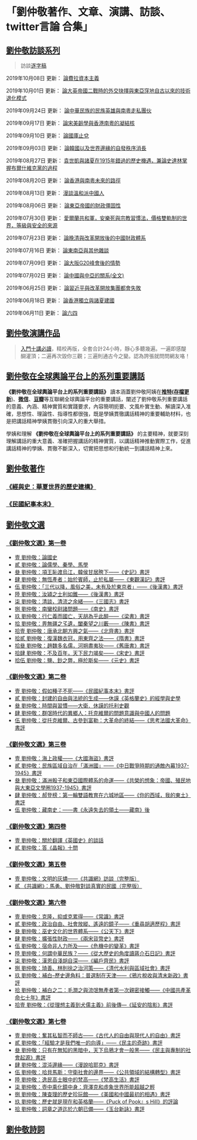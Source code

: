 # 「劉仲敬著作、文章、演講、訪談、twitter言論 合集」

## [劉仲敬訪談系列](https://www.youtube.com/user/maho/videos)

> 訪談[逐字稿](https://github.com/babushika/LiuZhongjing/blob/master/04_interview)

2019年10月08日 更新： [論費拉資本主義](https://github.com/babushika/LiuZhongjing/blob/master/04_interview/劉仲敬訪談057.md)

2019年10月01日 更新： [論大英帝國二戰時的外交抉擇與東亞窪地自古以來的技術退化模式](https://github.com/babushika/LiuZhongjing/blob/master/04_interview/劉仲敬訪談056.md)

2019年09月24日 更新： [論中華民族的民族英雄與南粵走私團伙](https://github.com/babushika/LiuZhongjing/blob/master/04_interview/劉仲敬訪談055.md)

2019年09月17日 更新： [論宋美齡學與香港南粵的凝結核](https://github.com/babushika/LiuZhongjing/blob/master/04_interview/劉仲敬訪談054.md)

2019年09月10日 更新： [論國庫止兌](https://github.com/babushika/LiuZhongjing/blob/master/04_interview/劉仲敬訪談053.md)

2019年09月03日 更新： [論韓國以及世界邊緣的自發秩序消長](https://github.com/babushika/LiuZhongjing/blob/master/04_interview/劉仲敬訪談052.md)

2019年08月27日 更新： [袁世凱與諸夏在1915年錯過的歷史機遇，兼論史達林掌握布爾什維克黨的過程](https://github.com/babushika/LiuZhongjing/blob/master/04_interview/劉仲敬訪談051.md)

2019年08月20日 更新： [論香港與南粵未來的路徑](https://github.com/babushika/LiuZhongjing/blob/master/04_interview/劉仲敬訪談050.md)

2019年08月13日 更新： [漫談溫和派中國人](https://github.com/babushika/LiuZhongjing/blob/master/04_interview/劉仲敬訪談049.md)

2019年08月06日 更新： [論東亞帝國的財政僵固性](https://github.com/babushika/LiuZhongjing/blob/master/04_interview/劉仲敬訪談048.md)

2019年07月30日 更新： [愛爾蘭共和軍，安樂死與宗教習慣法，價格雙軌制的世界，等級與安全的來源](https://github.com/babushika/LiuZhongjing/blob/master/04_interview/劉仲敬訪談047.md)

2019年07月23日 更新： [論晚清與改革開放後的中國財政體系](https://github.com/babushika/LiuZhongjing/blob/master/04_interview/劉仲敬訪談046.md)

2019年07月16日 更新： [論東南亞與其他雜談](https://github.com/babushika/LiuZhongjing/blob/master/04_interview/劉仲敬訪談045.md)

2019年07月09日 更新： [論大阪G20峰會後的情勢](https://github.com/babushika/LiuZhongjing/blob/master/04_interview/劉仲敬訪談044.md)

2019年07月02日 更新： [論中國與中亞的關系(全文)](https://github.com/babushika/LiuZhongjing/blob/master/04_interview/劉仲敬訪談043.md)

2019年06月25日 更新： [論習近平與改革開放集團都會失敗](https://github.com/babushika/LiuZhongjing/blob/master/04_interview/劉仲敬訪談042.md)

2019年06月18日 更新： [論香港獨立與諸夏建國](https://github.com/babushika/LiuZhongjing/blob/master/04_interview/劉仲敬訪談041.md)

2019年06月11日 更新： [論六四](https://github.com/babushika/LiuZhongjing/blob/master/04_interview/劉仲敬訪談040.md)

## [劉仲敬演講作品](https://www.youtube.com/playlist?list=PLXTvjPwNKocvFS7I8yEX83kmMp3OC1cYP)

> [入門十講必讀](https://www.youtube.com/playlist?list=PLBPiuae1XK1KypycgYVSxySs5dBf88Px9)，精校再版，全套合計24小時，靜心多聽幾遍。一遍即感醍醐灌頂；二遍再次毀你三觀；三遍則通古今之變。認為誇張就問問網友咯！


## [劉仲敬在全球輿論平台上的系列重要講話](https://github.com/babushika/LiuZhongjing/blob/master/01_Internet/README.md)

 **《劉仲敬在全球輿論平台上的系列重要講話》** 讀本涵蓋劉仲敬阿姨在[**推特(存檔更新**)](https://github.com/babushika/LiuZhongjing/blob/master/01_Internet/劉仲敬Twitter/README.md)、[**微信**](https://github.com/babushika/LiuZhongjing/blob/master/01_Internet/劉仲敬微信言論/README.md)、[**豆瓣**](https://github.com/babushika/LiuZhongjing/blob/master/01_Internet/數卷殘編言論集1-22/README.md)等互聯網全球輿論平台的重要講話，闡述了劉仲敬系列重要講話的意義、內涵、精神實質和實踐要求，內容簡明扼要、文風朴實生動、解讀深入准確，思想性、理論性、指導性都很強，既是學姨貫徹講話精神的重要輔助材料，也是把講話精神學姨貫徹引向深入的重大舉措。

學姨和理解 **《劉仲敬在全球輿論平台上的系列重要講話》** 的主要精神，就要深刻理解講話的重大意義、准確把握講話的精神實質，以講話精神推動實際工作，促進講話精神的學姨、貫徹不斷深入，切實把思想和行動統一到講話精神上來。

## [劉仲敬著作](https://github.com/babushika/LiuZhongjing/blob/master/03_books/README.md)

### [《經與史：華夏世界的歷史建構》](https://github.com/babushika/LiuZhongjing/blob/master/03_books/經與史/README.md)

### [《民國紀事本末》](https://github.com/babushika/LiuZhongjing/blob/master/03_books/民國紀事本末.md)

## [劉仲敬文選](https://github.com/babushika/LiuZhongjing/blob/master/02_articles/README.md)
		
### [《劉仲敬文選》第一卷](https://github.com/babushika/LiuZhongjing/blob/master/02_articles/《劉仲敬文選》第一卷.md)
- [壹 劉仲敬：論國史](https://github.com/babushika/LiuZhongjing/blob/master/02_articles/《劉仲敬文選》第一卷.md#壹-劉仲敬論國史)
- [貳 劉仲敬：論儒學、秦學、馬學](https://github.com/babushika/LiuZhongjing/blob/master/02_articles/《劉仲敬文選》第一卷.md#貳-劉仲敬論儒學秦學馬學)
- [叄 劉仲敬：項王恥渡烏江，韓侯甘居胯下——《史記》書評](https://github.com/babushika/LiuZhongjing/blob/master/02_articles/《劉仲敬文選》第一卷.md#叄-劉仲敬項王恥渡烏江韓侯甘居胯下史記書評)
- [肆 劉仲敬：無恆產者：始於賓師，止於私屬——《東觀漢記》書評](https://github.com/babushika/LiuZhongjing/blob/master/02_articles/《劉仲敬文選》第一卷.md#肆-劉仲敬無恆產者始於賓師止於私屬東觀漢記書評)
- [伍 劉仲敬：「三代以降，風俗之美，未有及於東京者」——《後漢書》書評](https://github.com/babushika/LiuZhongjing/blob/master/02_articles/《劉仲敬文選》第一卷.md#伍-劉仲敬三代以降風俗之美未有及於東京者後漢書書評)
- [陸 劉仲敬：汝潁之士利如錐——《後漢書》書評](https://github.com/babushika/LiuZhongjing/blob/master/02_articles/《劉仲敬文選》第一卷.md#陸-劉仲敬汝潁之士利如錐後漢書書評)
- [柒 劉仲敬：清談，清流之余緒——《三國志》書評](https://github.com/babushika/LiuZhongjing/blob/master/02_articles/《劉仲敬文選》第一卷.md#柒-劉仲敬清談清流之余緒三國志書評)
- [捌 劉仲敬：南蠻校尉諸問題——《南史》書評](https://github.com/babushika/LiuZhongjing/blob/master/02_articles/《劉仲敬文選》第一卷.md#捌-劉仲敬南蠻校尉諸問題南史書評)
- [玖 劉仲敬：行仁義而國亡，天胡為乎此醉——《梁書》書評](https://github.com/babushika/LiuZhongjing/blob/master/02_articles/《劉仲敬文選》第一卷.md#玖-劉仲敬行仁義而國亡天胡為乎此醉梁書書評)
- [拾 劉仲敬：畀無疆之孓遺，闔秦望之川藪——《陳書》書評](https://github.com/babushika/LiuZhongjing/blob/master/02_articles/《劉仲敬文選》第一卷.md#拾-劉仲敬畀無疆之孓遺闔秦望之川藪陳書書評)
- [拾壹 劉仲敬：唐承北朝方興之氣——《北齊書》書評](https://github.com/babushika/LiuZhongjing/blob/master/02_articles/《劉仲敬文選》第一卷.md#拾壹-劉仲敬唐承北朝方興之氣北齊書書評)
- [拾貳 劉仲敬：復漢魏衣冠，用東齊之法——《隋書》書評](https://github.com/babushika/LiuZhongjing/blob/master/02_articles/《劉仲敬文選》第一卷.md#拾貳-劉仲敬復漢魏衣冠用東齊之法隋書書評)
- [拾叄 劉仲敬：趙魏多名儒，河朔盡夷狄——《舊唐書》書評](https://github.com/babushika/LiuZhongjing/blob/master/02_articles/《劉仲敬文選》第一卷.md#拾叄-劉仲敬趙魏多名儒河朔盡夷狄舊唐書書評)
- [拾肆 劉仲敬：不及百年，天下民力竭矣——《宋史》書評](https://github.com/babushika/LiuZhongjing/blob/master/02_articles/《劉仲敬文選》第一卷.md#拾肆-劉仲敬不及百年天下民力竭矣宋史書評)
- [拾伍 劉仲敬：鹽、鈔之弊，極於斯矣——《元史》書評](https://github.com/babushika/LiuZhongjing/blob/master/02_articles/《劉仲敬文選》第一卷.md#拾伍-劉仲敬鹽鈔之弊極於斯矣元史書評)

### [《劉仲敬文選》第二卷](https://github.com/babushika/LiuZhongjing/blob/master/02_articles/《劉仲敬文選》第二卷.md)
- [壹 劉仲敬：假如種子不死——《民國紀事本末》書評](https://github.com/babushika/LiuZhongjing/blob/master/02_articles/《劉仲敬文選》第二卷.md#壹-劉仲敬假如種子不死民國紀事本末書評)
- [貳 劉仲敬：封建的自由與法統的生成——休謨《英格蘭史》的經學與史學](https://github.com/babushika/LiuZhongjing/blob/master/02_articles/《劉仲敬文選》第二卷#貳-劉仲敬封建的自由與法統的生成休謨英格蘭史的經學與史學)
- [叄 劉仲敬：時間與習慣——大衛．休謨的托利史觀](https://github.com/babushika/LiuZhongjing/blob/master/02_articles/《劉仲敬文選》第二卷.md#叄-劉仲敬時間與習慣大衛休謨的托利史觀)
- [肆 劉仲敬：群氓時代的異鄉人：托克維爾的問題意識與中國人的問題](https://github.com/babushika/LiuZhongjing/blob/master/02_articles/《劉仲敬文選》第二卷.md#肆-劉仲敬群氓時代的異鄉人托克維爾的問題意識與中國人的問題)
- [伍 劉仲敬：從托克維爾、古參到富勒：大革命的終結——《思考法國大革命》書評](https://github.com/babushika/LiuZhongjing/blob/master/02_articles/《劉仲敬文選》第二卷.md#伍-劉仲敬從托克維爾古參到富勒大革命的終結思考法國大革命書評)

### [《劉仲敬文選》第三卷](https://github.com/babushika/LiuZhongjing/blob/master/02_articles/《劉仲敬文選》第三卷.md)
- [壹 劉仲敬：海上政權——《大國海盜》書評](https://github.com/babushika/LiuZhongjing/blob/master/02_articles/《劉仲敬文選》第三卷.md#[壹-劉仲敬海上政權大國海盜書評)
- [貳 劉仲敬：民族區域自治在「滿洲國」——《中日戰爭時期的通敵內幕1937-1945》書評](https://github.com/babushika/LiuZhongjing/blob/master/02_articles/《劉仲敬文選》第三卷.md#貳-劉仲敬民族區域自治在滿洲國中日戰爭時期的通敵內幕1937-1945書評)
- [叄 劉仲敬：滿洲骰子和東亞國際體系的命運——《共榮的想象：帝國、殖民地與大東亞文學圈1937-1945》書評](https://github.com/babushika/LiuZhongjing/blob/master/02_articles/《劉仲敬文選》第三卷.md#叄-劉仲敬滿洲骰子和東亞國際體系的命運共榮的想象帝國殖民地與大東亞文學圈1937-1945書評)
- [肆 劉仲敬：郝登榜：第一輪雙語教育在六城地區——《你的西域，我的東土》書評](https://github.com/babushika/LiuZhongjing/blob/master/02_articles/《劉仲敬文選》第三卷.md#肆-劉仲敬郝登榜第一輪雙語教育在六城地區你的西域我的東土書評)
- [伍 劉仲敬：藏南史：——書《永遠失去的領土——藏南》後](https://github.com/babushika/LiuZhongjing/blob/master/02_articles/《劉仲敬文選》第三卷.md#伍-劉仲敬藏南史書永遠失去的領土藏南後)

### [《劉仲敬文選》第四卷](https://github.com/babushika/LiuZhongjing/blob/master/02_articles/《劉仲敬文選》第四卷.md)
- [壹 劉仲敬：關於翻譯《英國史》的談話](https://github.com/babushika/LiuZhongjing/blob/master/02_articles/《劉仲敬文選》第四卷.md#壹-劉仲敬關於翻譯英國史的談話)
- [貳 劉仲敬：答《晶報》十問](https://github.com/babushika/LiuZhongjing/blob/master/02_articles/《劉仲敬文選》第四卷.md#貳-劉仲敬答晶報十問)

### [《劉仲敬文選》第五卷](https://github.com/babushika/LiuZhongjing/blob/master/02_articles/《劉仲敬文選》第五卷.md)
- [壹 劉仲敬：文明的灰燼——《共識網》訪談（完整版）](https://github.com/babushika/LiuZhongjing/blob/master/02_articles/《劉仲敬文選》第五卷.md#壹-劉仲敬文明的灰燼共識網訪談完整版)
- [貳 《共識網》：馬勇、劉仲敬對談真實的民國（完整版）](https://github.com/babushika/LiuZhongjing/blob/master/02_articles/《劉仲敬文選》第五卷.md#貳-共識網馬勇劉仲敬對談真實的民國完整版)

### [《劉仲敬文選》第六卷](https://github.com/babushika/LiuZhongjing/blob/master/02_articles/《劉仲敬文選》第六卷.md)
- [壹 劉仲敬：克隆，抑或克累得——《常識》書評](https://github.com/babushika/LiuZhongjing/blob/master/02_articles/《劉仲敬文選》第六卷.md#壹-劉仲敬克隆抑或克累得常識書評)
- [貳 劉仲敬：政治自由、社會放縱、遙遠的鏡子——《重尋胡適歷程》書評](https://github.com/babushika/LiuZhongjing/blob/master/02_articles/《劉仲敬文選》第六卷.md#貳-劉仲敬政治自由社會放縱遙遠的鏡子重尋胡適歷程書評)
- [叄 劉仲敬：巫史文化的世界體系——《公天下》書評](https://github.com/babushika/LiuZhongjing/blob/master/02_articles/《劉仲敬文選》第六卷.md#叄-劉仲敬巫史文化的世界體系公天下書評)
- [肆 劉仲敬：擴張性財政——《兩宋貨幣史》書評](https://github.com/babushika/LiuZhongjing/blob/master/02_articles/《劉仲敬文選》第六卷.md#肆-劉仲敬擴張性財政兩宋貨幣史書評)
- [伍 劉仲敬：宿命非人力所及——《危機中的變革》書評](https://github.com/babushika/LiuZhongjing/blob/master/02_articles/《劉仲敬文選》第六卷.md#伍-劉仲敬宿命非人力所及危機中的變革書評)
- [陸 劉仲敬：何謂中華民族？——《從大歷史的角度讀蔣介石日記》書評](https://github.com/babushika/LiuZhongjing/blob/master/02_articles/《劉仲敬文選》第六卷.md#陸-劉仲敬何謂中華民族從大歷史的角度讀蔣介石日記書評)
- [柒 劉仲敬：漢恩自淺胡自深——《編戶齊民》書評](https://github.com/babushika/LiuZhongjing/blob/master/02_articles/《劉仲敬文選》第六卷.md#柒-劉仲敬漢恩自淺胡自深編戶齊民書評)
- [捌 劉仲敬：琦善、林則徐之治河策——《清代水利與區域社會》書評](https://github.com/babushika/LiuZhongjing/blob/master/02_articles/《劉仲敬文選》第六卷.md#捌-劉仲敬琦善林則徐之治河策清代水利與區域社會書評)
- [玖 劉仲敬：補白–歷史邊角料：普選制在天津——《鴉片稅收與清末新政》書評](https://github.com/babushika/LiuZhongjing/blob/master/02_articles/《劉仲敬文選》第六卷.md#玖-劉仲敬補白歷史邊角料普選制在天津鴉片稅收與清末新政書評)
- [拾 劉仲敬：補白之二：毛潤之與流氓無產者第一次親密接觸——《中國共產革命七十年》書評](https://github.com/babushika/LiuZhongjing/blob/master/02_articles/《劉仲敬文選》第六卷.md#拾-劉仲敬補白之二毛潤之與流氓無產者第一次親密接觸中國共產革命七十年書評)
- [拾壹 劉仲敬：《從理想主義到犬儒主義》前後傳—《延安的陰影》書評](https://github.com/babushika/LiuZhongjing/blob/master/02_articles/《劉仲敬文選》第六卷.md#拾壹-劉仲敬從理想主義到犬儒主義前後傳延安的陰影書評)

### [《劉仲敬文選》第七卷](https://github.com/babushika/LiuZhongjing/blob/master/02_articles/《劉仲敬文選》第七卷.md)
- [壹 劉仲敬：奮其私智而不師古——《古代人的自由與現代人的自由》書評](https://github.com/babushika/LiuZhongjing/blob/master/02_articles/《劉仲敬文選》第七卷.md#壹-劉仲敬奮其私智而不師古古代人的自由與現代人的自由書評)
- [貳 劉仲敬：「經驗才是我們唯一的向導」——《民主的奇跡》書評](https://github.com/babushika/LiuZhongjing/blob/master/02_articles/《劉仲敬文選》第七卷.md#貳-劉仲敬經驗才是我們唯一的向導民主的奇跡書評)
- [叄 劉仲敬：只有在無知的黑暗中，天下烏鴉才會一般黑——《民主與專制的社會起源》書評](https://github.com/babushika/LiuZhongjing/blob/master/02_articles/《劉仲敬文選》第七卷.md#叄-劉仲敬只有在無知的黑暗中天下烏鴉才會一般黑民主與專制的社會起源書評)
- [肆 劉仲敬：混沌邊緣——《漫說哈耶克》書評](https://github.com/babushika/LiuZhongjing/blob/master/02_articles/《劉仲敬文選》第七卷.md#肆-劉仲敬混沌邊緣漫說哈耶克書評)
- [伍 劉仲敬：哈貝馬斯：守衛社會的邊界——《公共領域的結構轉型》書評](https://github.com/babushika/LiuZhongjing/blob/master/02_articles/《劉仲敬文選》第七卷.md#伍-劉仲敬哈貝馬斯守衛社會的邊界公共領域的結構轉型書評)
- [陸 劉仲敬：逸民高士眼中的梵高——《梵高生活》書評](https://github.com/babushika/LiuZhongjing/blob/master/02_articles/《劉仲敬文選》第七卷.md#陸-劉仲敬逸民高士眼中的梵高梵高生活書評)
- [柒 劉仲敬：壺中乘化鏡中身：齊澤克和虛象世界所能超越之輕](https://github.com/babushika/LiuZhongjing/blob/master/02_articles/《劉仲敬文選》第七卷.md#柒-劉仲敬壺中乘化鏡中身齊澤克和虛象世界所能超越之輕)
- [捌 劉仲敬：陳查理的歷史珍玩館——《美國和中國最初的相遇》書評](https://github.com/babushika/LiuZhongjing/blob/master/02_articles/《劉仲敬文選》第七卷.md#捌-劉仲敬陳查理的歷史珍玩館美國和中國最初的相遇書評)
- [玖 劉仲敬：歷史就是現在和英格蘭——《Puck of Pook』s Hill》的評論](https://github.com/babushika/LiuZhongjing/blob/master/02_articles/《劉仲敬文選》第七卷.md#玖-劉仲敬歷史就是現在和英格蘭Puck-of-Pooks-Hill書評)
- [拾 劉仲敬：詞章之道迄於六朝已備——《玉台新詠》書評](https://github.com/babushika/LiuZhongjing/blob/master/02_articles/《劉仲敬文選》第七卷.md#拾-劉仲敬詞章之道迄於六朝已備玉台新詠書評)


## [劉仲敬詩詞](https://github.com/babushika/LiuZhongjing/blob/master/01_Internet/%E6%95%B0%E5%8D%B7%E6%AE%8B%E7%BC%96%E8%AF%97%E8%AF%8D%E9%9B%86.md)
